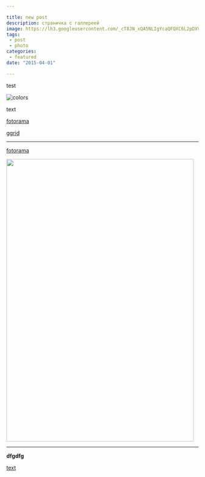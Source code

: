 ```yaml
---

title: new post
description: страничка с галлереей
image: https://lh3.googleusercontent.com/_cT8JN_xQA5NLIgYcaQFQXC6L2pDXVB73f9lH09QK-s
tags:
 - post
 - photo
categories:
 - featured
date: "2015-04-01"

---
```


test


![colors](https://lh3.googleusercontent.com/aLPYimPa2a5KLt0_opuDqy6T61pYcqsL3mr3N1-pBP8=s500-p-no)

text

[fotorama](https://plus.google.com/photos/112518746943932059156/albums/6132392966909621873)

[ggrid](https://plus.google.com/photos/112518746943932059156/albums/5818721811715994769)

----

[fotorama](https://plus.google.com/photos/112518746943932059156/albums/5818721811715994769)

<a href="http://gallery.ru/watch?ph=jSz-fXpaR" target="_blank"><img src="http://data17.gallery.ru/albums/gallery/37349-74a8a-85617455-m750x740-u1b980.jpg" border="0" width="491" height="740" style="border:0px"></a>

---

**dfgdfg**

[text](http://rukeba.com/by-the-way/markdown-sintaksis-po-russki/)
